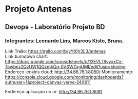 # Projeto Antenas
## Devops - Laboratório Projeto BD

### Integrantes: Leonardo Lins, Marcos Kisto, Bruna.

Link Trello: https://trello.com/b/yYt0V2L3/antenas \
Link burndown chart: https://docs.google.com/spreadsheets/d/13EVLT6vyxxCn-7awbnz2QzUW1QQzmkQq-0VSWZxgUMI/edit?usp=sharing \
Endereço jenkins cloud: http://34.66.76.1:8080/ 
Monitoramento: https://console.cloud.google.com/monitoring/dashboards?authuser=1&project=canvas-verve-240811


Endereço aplicação no ar: http://34.66.76.1:8081
